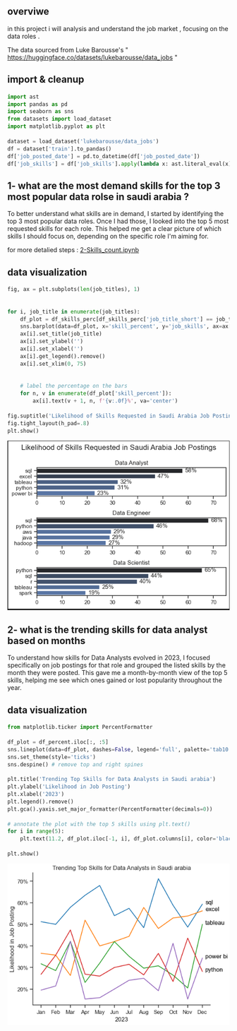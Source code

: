 ## overviwe

in this project i will analysis and understand the job market , focusing on the data roles . 

The data sourced from Luke Barousse's  " https://huggingface.co/datasets/lukebarousse/data_jobs "




## import & cleanup 

```python
import ast
import pandas as pd
import seaborn as sns
from datasets import load_dataset
import matplotlib.pyplot as plt  

dataset = load_dataset('lukebarousse/data_jobs')
df = dataset['train'].to_pandas()
df['job_posted_date'] = pd.to_datetime(df['job_posted_date'])
df['job_skills'] = df['job_skills'].apply(lambda x: ast.literal_eval(x) if pd.notna(x) else x)

```


## 1- what are the most demand skills for the top 3 most popular data rolse in saudi arabia ? 

To better understand what skills are in demand, I started by identifying the top 3 most popular data roles. Once I had those, I looked into the top 5 most requested skills for each role. This helped me get a clear picture of which skills I should focus on, depending on the specific role I'm aiming for.

for more detalied steps :  [2-Skills_count.ipynb](2-Skills_count.ipynb)



## data visualization  

```python
fig, ax = plt.subplots(len(job_titles), 1)


for i, job_title in enumerate(job_titles):
    df_plot = df_skills_perc[df_skills_perc['job_title_short'] == job_title].head(5)
    sns.barplot(data=df_plot, x='skill_percent', y='job_skills', ax=ax[i], hue='skill_count', palette='dark:b_r')
    ax[i].set_title(job_title)
    ax[i].set_ylabel('')
    ax[i].set_xlabel('')
    ax[i].get_legend().remove()
    ax[i].set_xlim(0, 75)
    

    # label the percentage on the bars
    for n, v in enumerate(df_plot['skill_percent']):
        ax[i].text(v + 1, n, f'{v:.0f}%', va='center')

fig.suptitle('Likelihood of Skills Requested in Saudi Arabia Job Postings', fontsize=15)
fig.tight_layout(h_pad=.8)
plt.show()

```

![alt text](image.png)



## 2- what is the trending skills for data analyst based on months 


To understand how skills for Data Analysts evolved in 2023, I focused specifically on job postings for that role and grouped the listed skills by the month they were posted. This gave me a month-by-month view of the top 5 skills, helping me see which ones gained or lost popularity throughout the year.



## data visualization  

```python 
from matplotlib.ticker import PercentFormatter

df_plot = df_percent.iloc[:, :5]
sns.lineplot(data=df_plot, dashes=False, legend='full', palette='tab10')
sns.set_theme(style='ticks')
sns.despine() # remove top and right spines

plt.title('Trending Top Skills for Data Analysts in Saudi arabia')
plt.ylabel('Likelihood in Job Posting')
plt.xlabel('2023')
plt.legend().remove()
plt.gca().yaxis.set_major_formatter(PercentFormatter(decimals=0))

# annotate the plot with the top 5 skills using plt.text()
for i in range(5):
    plt.text(11.2, df_plot.iloc[-1, i], df_plot.columns[i], color='black')

plt.show()
```
![alt text](image-1.png)




